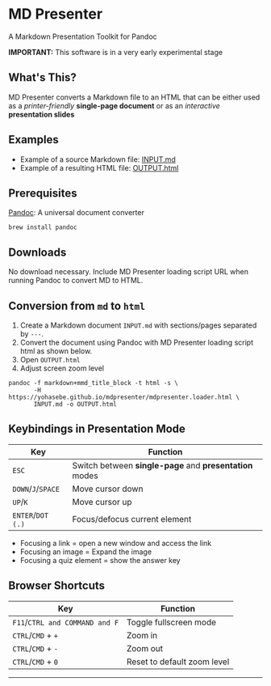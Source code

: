 # MD Presenter

A Markdown Presentation Toolkit for Pandoc 

**IMPORTANT:** This software is in a very early experimental stage

## What's This?

MD Presenter converts a Markdown file to an HTML that can be either used as a *printer-friendly* **single-page document** or as an *interactive* **presentation slides**

## Examples

- Example of a source Markdown file: [INPUT.md](https://raw.githubusercontent.com/yohasebe/mdpresenter/master/docs/index.md)
- Example of a resulting HTML file: [OUTPUT.html](https://yohasebe.github.io/mdpresenter/)

## Prerequisites

[Pandoc](https://pandoc.org/): A universal document converter

```shell
brew install pandoc
```

## Downloads

No download necessary. Include MD Presenter loading script URL when running Pandoc to convert MD to HTML.

## Conversion from `md` to `html`

1. Create a Markdown document `INPUT.md` with sections/pages separated by `---`.
2. Convert the document using Pandoc with MD Presenter loading script html as shown below.
3. Open `OUTPUT.html`
4. Adjust screen zoom level

```shell
pandoc -f markdown+mmd_title_block -t html -s \
       -H https://yohasebe.github.io/mdpresenter/mdpresenter.loader.html \
       INPUT.md -o OUTPUT.html
```

## Keybindings in Presentation Mode


| Key | Function |
|-----|----------|
|`ESC`|Switch between **single-page** and **presentation** modes|
|`DOWN`/`J`/`SPACE`|Move cursor down|
|`UP`/`K`|Move cursor up|
|`ENTER`/`DOT (.)`| Focus/defocus current element |

* Focusing a link = open a new window and access the link
* Focusing an image = Expand the image
* Focusing a quiz element = show the answer key

## Browser Shortcuts

| Key | Function |
|-----|----------|
|`F11`/`CTRL and COMMAND and F`|Toggle fullscreen mode|
|`CTRL`/`CMD` + `+`|Zoom in|
|`CTRL`/`CMD` + `-`|Zoom out|
|`CTRL`/`CMD` + `0`|Reset to default zoom level|

----
